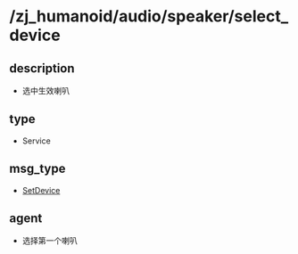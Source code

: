 # /zj_humanoid/audio/speaker/select_device

## description
- 选中生效喇叭

## type
- Service

## msg_type
- [SetDevice](../../../../zj_humanoid_types.md#SetDevice)

## agent
- 选择第一个喇叭

